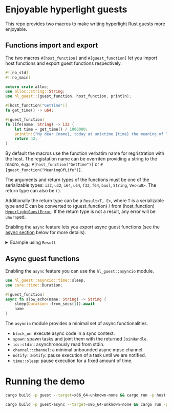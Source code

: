 # Enjoyable hyperlight guests

This repo provides two macros to make writing hyperlight Rust guests more enjoyable.

## Functions import and export

The two macros `#[host_function]` and `#[guest_function]` let you import host functions and export guest functions respectively.

```rust
#![no_std]
#![no_main]

extern crate alloc;
use alloc::string::String;
use hl_guest::{guest_function, host_function, println};

#[host_function("GetTime")]
fn get_time() -> u64;

#[guest_function]
fn life(name: String) -> i32 {
    let time = get_time() / 1000000;
    println!("My dear {name}, today at unixtime {time} the meaning of life is 42");
    return 42;
}
```

By default the macros use the function verbatim name for regristration with the host. The registation name can be overriten providing a string to the macro, e.g.: `#[host_function("GetTime")]` or `#[guest_function("MeaningOfLife")]`.

The arguments and return types of the functions must be one of the serializable types: `i32`, `u32`, `i64`, `u64`, `f32`, `f64`, `bool`, `String`, `Vec<u8>`. The return type can also be `()`.

Additionally the return type can be a `Result<T, E>`, where `T` is a serializable type and E can be converted to (guest_function) / from (host_function) [`HyperlightGuestError`](https://docs.rs/hyperlight-guest/latest/hyperlight_guest/error/struct.HyperlightGuestError.html). If the return type is not a result, any error will be `unwrap`ed.

Enabling the `async` feature lets you export async guest functions (see the [async section](#async-guest-functions) below for more details).

<details>
<summary>Example using <code>Result</code></summary>

```rust
#![no_std]
#![no_main]

extern crate alloc;
use alloc::string::{String, ToString as _};
use hl_guest::{guest_function, host_function, println};
pub use hl_guest::error::{ErrorCode, HyperlightGuestError};

struct Error;
impl From<HyperlightGuestError> for Error {
    fn from(_: HyperlightGuestError) -> Self {
        Error
    }
}
impl From<Error> for HyperlightGuestError {
    fn from(_: Error) -> Self {
        HyperlightGuestError::new(ErrorCode::GuestError, "error".to_string())
    }
}

#[host_function("GetTime")]
fn get_time() -> Result<u64, Error>;

#[guest_function]
fn life(name: String) -> Result<i32, Error> {
    let time = get_time()? / 1000000;
    println!("My dear {name}, today at unixtime {time} the meaning of life is 42");
    return Ok(42);
}
```
</details>

## Async guest functions

Enabling the `async` feature you can use the `hl_guest::asyncio` module.
```rust
use hl_guest::asyncio::time::sleep;
use core::time::Duration;

#[guest_function]
async fn slow_echo(name: String) -> String {
    sleep(Duration::from_secs(1)).await
    name
}
```

The `asyncio` module provides a minimal set of async functionalities.
* `block_on`: execute async code in a sync context.
* `spawn`: spawn tasks and joint them with the returned `JoinHandle`.
* `io::stdin`: asynchronously read from stdin.
* `channel::channel`: a minimal unbounded async mpsc channel.
* `notify::Notify`: pause execution of a task until we are notified.
* `time::sleep`: pause execution for a fixed amount of time.

# Running the demo

```bash
cargo build -p guest --target=x86_64-unknown-none && cargo run -p host -- target/x86_64-unknown-none/debug/guest
```

```bash
cargo build -p guest-async --target=x86_64-unknown-none && cargo run -p host -- target/x86_64-unknown-none/debug/guest-async
```
